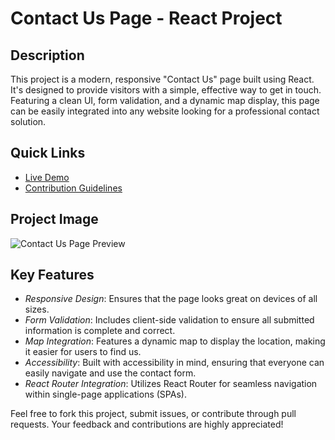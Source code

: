 # Contact Us Page - React Project

## Description

This project is a modern, responsive "Contact Us" page built using React. It's designed to provide visitors with a simple, effective way to get in touch. Featuring a clean UI, form validation, and a dynamic map display, this page can be easily integrated into any website looking for a professional contact solution.

## Quick Links

- <a href="https://famous-gumdrop-1cb218.netlify.app/">Live Demo</a>
- [Contribution Guidelines](https://github.com/yourusername/yourprojectname/CONTRIBUTING.md)

## Project Image

![Contact Us Page Preview](https://linktoyourimage.com/image.png)

## Key Features

- *Responsive Design*: Ensures that the page looks great on devices of all sizes.
- *Form Validation*: Includes client-side validation to ensure all submitted information is complete and correct.
- *Map Integration*: Features a dynamic map to display the location, making it easier for users to find us.
- *Accessibility*: Built with accessibility in mind, ensuring that everyone can easily navigate and use the contact form.
- *React Router Integration*: Utilizes React Router for seamless navigation within single-page applications (SPAs).

Feel free to fork this project, submit issues, or contribute through pull requests. Your feedback and contributions are highly appreciated!
